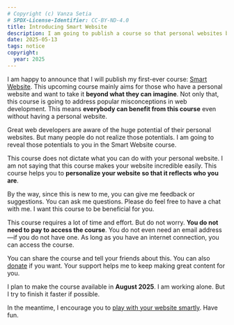 ```yaml
---
# Copyright (c) Vanza Setia
# SPDX-License-Identifier: CC-BY-ND-4.0
title: Introducing Smart Website
description: I am going to publish a course so that personal websites become better than ever.
date: 2025-05-13
tags: notice
copyright:
  year: 2025
---
```


I am happy to announce that I will publish my first-ever course: [Smart Website](/smart-website/). This upcoming course mainly aims for those who have a personal website and want to take it **beyond what they can imagine**. Not only that, this course is going to address popular misconceptions in web development. This means **everybody can benefit from this course** even without having a personal website.

Great web developers are aware of the huge potential of their personal websites. But many people do not realize those potentials. I am going to reveal those potentials to you in the Smart Website course.

This course does not dictate what you can do with your personal website. I am not saying that this course makes your website incredible easily. This course helps you to **personalize your website so that it reflects who you are**.

By the way, since this is new to me, you can give me feedback or suggestions. You can ask me questions. Please do feel free to have a chat with me. I want this course to be beneficial for you.

This course requires a lot of time and effort. But do not worry. **You do not need to pay to access the course**. You do not even need an email address—if you do not have one. As long as you have an internet connection, you can access the course.

You can share the course and tell your friends about this. You can also [donate](https://www.paypal.com/paypalme/vanzasetia) if you want. Your support helps me to keep making great content for you.

I plan to make the course available in **August 2025**. I am working alone. But I try to finish it faster if possible.

In the meantime, I encourage you to [play with your website smartly](/smart-website/). Have fun.
